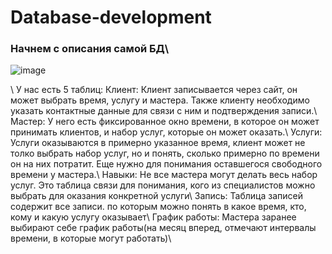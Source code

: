 # Database-development

### Начнем с описания самой БД\\
![image](https://github.com/Renata-2001/Database-development/assets/93085543/a4140f7e-2734-4caf-ad50-067f46898ead)


\\
У нас есть 5 таблиц:
Клиент: Клиент записывается через сайт, он может выбрать время, услугу и мастера. Также клиенту необходимо указать контактные данные для связи с ним и подтверждения записи.\\
Мастер: У него есть фиксированное окно времени, в которое он может принимать клиентов, и набор услуг, которые он может оказать.\\
Услуги: Услуги оказываются в примерно указанное время, клиент может не толко выбрать набор услуг, но и понять, сколько примерно по времени он на них потратит. Еще нужно для понимания оставшегося свободного времени у мастера.\\
Навыки: Не все мастера могут делать весь набор услуг. Это таблица связи для понимания, кого из специалистов можно выбрать для оказания конкретной услуги\\
Запись: Таблица записей содержит все записи. по которым можно понять в какое время, кто, кому и какую услугу оказывает\\
График работы: Мастера заранее выбирают себе график работы(на месяц вперед, отмечают интервалы времени, в которые могут работать)\\
